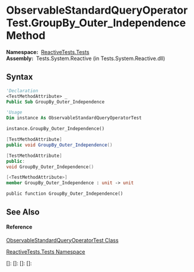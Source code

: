 # ObservableStandardQueryOperatorTest.GroupBy\_Outer\_Independence Method

**Namespace:**  [ReactiveTests.Tests](ReactiveTests.Tests\ReactiveTests.Tests.md)  
**Assembly:**  Tests.System.Reactive (in Tests.System.Reactive.dll)

## Syntax

```vb
'Declaration
<TestMethodAttribute> _
Public Sub GroupBy_Outer_Independence
```

```vb
'Usage
Dim instance As ObservableStandardQueryOperatorTest

instance.GroupBy_Outer_Independence()
```

```csharp
[TestMethodAttribute]
public void GroupBy_Outer_Independence()
```

```c++
[TestMethodAttribute]
public:
void GroupBy_Outer_Independence()
```

```fsharp
[<TestMethodAttribute>]
member GroupBy_Outer_Independence : unit -> unit 
```

```jscript
public function GroupBy_Outer_Independence()
```

## See Also

#### Reference

[ObservableStandardQueryOperatorTest Class](ObservableStandardQueryOperatorTest\ObservableStandardQueryOperatorTest.md)

[ReactiveTests.Tests Namespace](ReactiveTests.Tests\ReactiveTests.Tests.md)

[]: 
[]: 
[]: 
[]: 